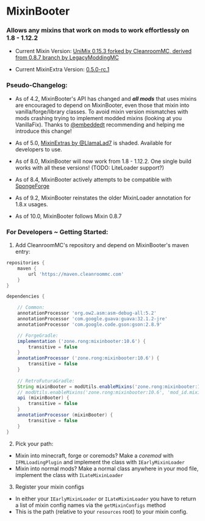 # MixinBooter
### Allows any mixins that work on mods to work effortlessly on 1.8 - 1.12.2

- Current Mixin Version: [UniMix 0.15.3 forked by CleanroomMC, derived from 0.8.7 branch by LegacyModdingMC](https://github.com/CleanroomMC/UniMix)

- Current MixinExtra Version: [0.5.0-rc.1](https://github.com/LlamaLad7/MixinExtras)

### Pseudo-Changelog:

- As of 4.2, MixinBooter's API has changed and ***all mods*** that uses mixins are encouraged to depend on MixinBooter, even those that mixin into vanilla/forge/library classes. To avoid mixin version mismatches with mods crashing trying to implement modded mixins (looking at you VanillaFix). Thanks to [@embeddedt](https://github.com/embeddedt) recommending and helping me introduce this change!

- As of 5.0, [MixinExtras by @LlamaLad7](https://github.com/LlamaLad7/MixinExtras) is shaded. Available for developers to use.

- As of 8.0, MixinBooter will now work from 1.8 - 1.12.2. One single build works with all these versions! (TODO: LiteLoader support?)

- As of 8.4, MixinBooter actively attempts to be compatible with [SpongeForge](https://github.com/SpongePowered/SpongeForge)

- As of 9.2, MixinBooter reinstates the older MixinLoader annotation for 1.8.x usages.

- As of 10.0, MixinBooter follows Mixin 0.8.7

### For Developers ~ Getting Started:

1. Add CleanroomMC's repository and depend on MixinBooter's maven entry:

```groovy
repositories {
    maven {
        url 'https://maven.cleanroommc.com'
    }
}

dependencies {

    // Common:
    annotationProcessor 'org.ow2.asm:asm-debug-all:5.2'
    annotationProcessor 'com.google.guava:guava:32.1.2-jre'
    annotationProcessor 'com.google.code.gson:gson:2.8.9'

    // ForgeGradle:
    implementation ('zone.rong:mixinbooter:10.6') {
        transitive = false
    }
    annotationProcessor ('zone.rong:mixinbooter:10.6') {
        transitive = false
    }
    
    // RetroFuturaGradle:
    String mixinBooter = modUtils.enableMixins('zone.rong:mixinbooter:10.6')
    // modUtils.enableMixins('zone.rong:mixinbooter:10.6', 'mod_id.mixins.refmap.json') << add refmap name as 2nd arg (optional)
    api (mixinBooter) {
        transitive = false
    }
    annotationProcessor (mixinBooter) {
        transitive = false
    }
}

```

2. Pick your path:

- Mixin into minecraft, forge or coremods? Make a *coremod* with `IFMLLoadingPlugin` and implement the class with `IEarlyMixinLoader`
-  Mixin into normal mods? Make a normal class anywhere in your mod file, implement the class with `ILateMixinLoader`

3. Register your mixin configs
- In either your `IEarlyMixinLoader` or `ILateMixinLoader` you have to return a list of mixin config names via the `getMixinConfigs` method
- This is the path (relative to your `resources` root) to your mixin config.